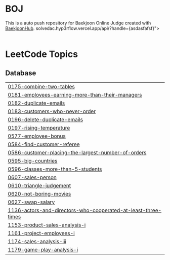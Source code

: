 # BOJ
This is a auto push repository for Baekjoon Online Judge created with [BaekjoonHub](https://github.com/BaekjoonHub/BaekjoonHub).
solvedac.hyp3rflow.vercel.app/api/?handle={asdasfafsf}"></br></br>

<!---LeetCode Topics Start-->
# LeetCode Topics
## Database
|  |
| ------- |
| [0175-combine-two-tables](https://github.com/asdasfafsf/BOJ/tree/master/0175-combine-two-tables) |
| [0181-employees-earning-more-than-their-managers](https://github.com/asdasfafsf/BOJ/tree/master/0181-employees-earning-more-than-their-managers) |
| [0182-duplicate-emails](https://github.com/asdasfafsf/BOJ/tree/master/0182-duplicate-emails) |
| [0183-customers-who-never-order](https://github.com/asdasfafsf/BOJ/tree/master/0183-customers-who-never-order) |
| [0196-delete-duplicate-emails](https://github.com/asdasfafsf/BOJ/tree/master/0196-delete-duplicate-emails) |
| [0197-rising-temperature](https://github.com/asdasfafsf/BOJ/tree/master/0197-rising-temperature) |
| [0577-employee-bonus](https://github.com/asdasfafsf/BOJ/tree/master/0577-employee-bonus) |
| [0584-find-customer-referee](https://github.com/asdasfafsf/BOJ/tree/master/0584-find-customer-referee) |
| [0586-customer-placing-the-largest-number-of-orders](https://github.com/asdasfafsf/BOJ/tree/master/0586-customer-placing-the-largest-number-of-orders) |
| [0595-big-countries](https://github.com/asdasfafsf/BOJ/tree/master/0595-big-countries) |
| [0596-classes-more-than-5-students](https://github.com/asdasfafsf/BOJ/tree/master/0596-classes-more-than-5-students) |
| [0607-sales-person](https://github.com/asdasfafsf/BOJ/tree/master/0607-sales-person) |
| [0610-triangle-judgement](https://github.com/asdasfafsf/BOJ/tree/master/0610-triangle-judgement) |
| [0620-not-boring-movies](https://github.com/asdasfafsf/BOJ/tree/master/0620-not-boring-movies) |
| [0627-swap-salary](https://github.com/asdasfafsf/BOJ/tree/master/0627-swap-salary) |
| [1136-actors-and-directors-who-cooperated-at-least-three-times](https://github.com/asdasfafsf/BOJ/tree/master/1136-actors-and-directors-who-cooperated-at-least-three-times) |
| [1153-product-sales-analysis-i](https://github.com/asdasfafsf/BOJ/tree/master/1153-product-sales-analysis-i) |
| [1161-project-employees-i](https://github.com/asdasfafsf/BOJ/tree/master/1161-project-employees-i) |
| [1174-sales-analysis-iii](https://github.com/asdasfafsf/BOJ/tree/master/1174-sales-analysis-iii) |
| [1179-game-play-analysis-i](https://github.com/asdasfafsf/BOJ/tree/master/1179-game-play-analysis-i) |
<!---LeetCode Topics End-->